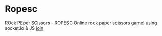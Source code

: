 # Ropesc

ROck PEper SCissors - ROPESC Online rock paper scissors game! using socket.io & JS
[join](https://chic-eclair-d591d6.netlify.app/)
